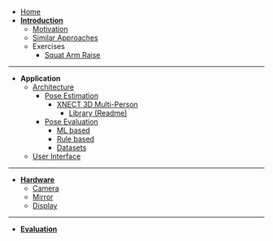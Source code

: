<!-- docs/_sidebar.md -->

* [Home](/)
* [**Introduction**](README.md)
    * [Motivation](introduction/motivation.md)
    * [Similar Approaches](introduction/similar-approaches.md)
    * Exercises
        * [Squat Arm Raise](introduction/exercises/squat-arm-raise.md)
----
* **Application**
    * [Architecture](application/architecture/architecture.md)
        * [Pose Estimation](application/pose-estimation/pose-estimation.md)
            * [XNECT 3D Multi-Person](application/pose-estimation/XNECT/xnect.md)
                * [Library (Readme)](application/pose-estimation/XNECT/library.md)
        * [Pose Evaluation](application/pose-evaluation/pose-evaluation.md)
            * [ML based](application/pose-evaluation/ml-based.md)
            * [Rule based](application/pose-evaluation/rule-based.md)
            * [Datasets](application/pose-evaluation/datasets.md)
    * [User Interface](application/ui/ui.md)
----
* [**Hardware**](hardware/hardware.md)
    * [Camera](hardware/camera/camera.md)
    * [Mirror](hardware/mirror/mirror.md)
    * [Display](hardware/display/display.md)
----
* [**Evaluation**](evaluation/evaluation.md)